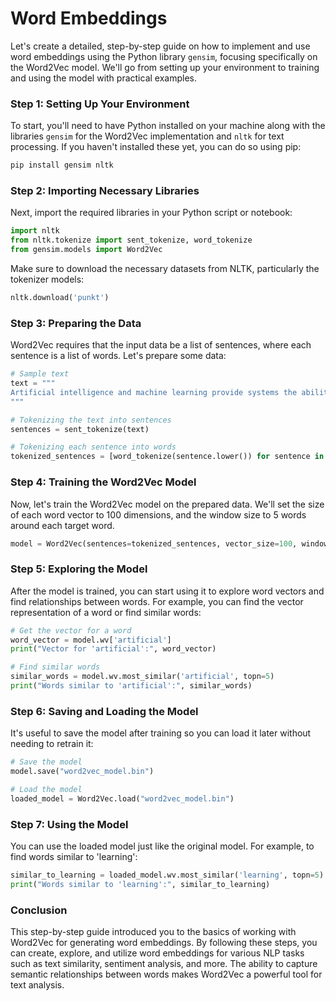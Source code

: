 # Word Embeddings
Let's create a detailed, step-by-step guide on how to implement and use word embeddings using the Python library `gensim`, focusing specifically on the Word2Vec model. We'll go from setting up your environment to training and using the model with practical examples.

### Step 1: Setting Up Your Environment

To start, you'll need to have Python installed on your machine along with the libraries `gensim` for the Word2Vec implementation and `nltk` for text processing. If you haven't installed these yet, you can do so using pip:

```bash
pip install gensim nltk
```

### Step 2: Importing Necessary Libraries

Next, import the required libraries in your Python script or notebook:

```python
import nltk
from nltk.tokenize import sent_tokenize, word_tokenize
from gensim.models import Word2Vec
```

Make sure to download the necessary datasets from NLTK, particularly the tokenizer models:

```python
nltk.download('punkt')
```

### Step 3: Preparing the Data

Word2Vec requires that the input data be a list of sentences, where each sentence is a list of words. Let's prepare some data:

```python
# Sample text
text = """
Artificial intelligence and machine learning provide systems the ability to automatically learn and improve from experience without being explicitly programmed. Natural language processing is a sub-field of artificial intelligence that is focused on the interaction between computers and humans.
"""

# Tokenizing the text into sentences
sentences = sent_tokenize(text)

# Tokenizing each sentence into words
tokenized_sentences = [word_tokenize(sentence.lower()) for sentence in sentences]
```

### Step 4: Training the Word2Vec Model

Now, let's train the Word2Vec model on the prepared data. We'll set the size of each word vector to 100 dimensions, and the window size to 5 words around each target word.

```python
model = Word2Vec(sentences=tokenized_sentences, vector_size=100, window=5, min_count=1, workers=4)
```

### Step 5: Exploring the Model

After the model is trained, you can start using it to explore word vectors and find relationships between words. For example, you can find the vector representation of a word or find similar words:

```python
# Get the vector for a word
word_vector = model.wv['artificial']
print("Vector for 'artificial':", word_vector)

# Find similar words
similar_words = model.wv.most_similar('artificial', topn=5)
print("Words similar to 'artificial':", similar_words)
```

### Step 6: Saving and Loading the Model

It's useful to save the model after training so you can load it later without needing to retrain it:

```python
# Save the model
model.save("word2vec_model.bin")

# Load the model
loaded_model = Word2Vec.load("word2vec_model.bin")
```

### Step 7: Using the Model

You can use the loaded model just like the original model. For example, to find words similar to 'learning':

```python
similar_to_learning = loaded_model.wv.most_similar('learning', topn=5)
print("Words similar to 'learning':", similar_to_learning)
```

### Conclusion

This step-by-step guide introduced you to the basics of working with Word2Vec for generating word embeddings. By following these steps, you can create, explore, and utilize word embeddings for various NLP tasks such as text similarity, sentiment analysis, and more. The ability to capture semantic relationships between words makes Word2Vec a powerful tool for text analysis.
